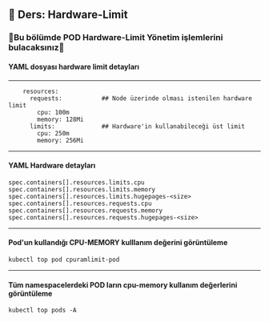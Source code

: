 ## 🧑 Ders: Hardware-Limit

### 📗Bu bölümde POD Hardware-Limit Yönetim işlemlerini bulacaksınız📗

#### YAML dosyası hardware limit detayları
***
```
    resources:
      requests:           ## Node üzerinde olması istenilen hardware limit
        cpu: 100m
        memory: 128Mi
      limits:             ## Hardware'in kullanabileceği üst limit
        cpu: 250m
        memory: 256Mi
```
***
#### YAML Hardware detayları
```
spec.containers[].resources.limits.cpu
spec.containers[].resources.limits.memory
spec.containers[].resources.limits.hugepages-<size>
spec.containers[].resources.requests.cpu
spec.containers[].resources.requests.memory
spec.containers[].resources.requests.hugepages-<size>
```
***
#### Pod'un kullandığı CPU-MEMORY kulllanım değerini görüntüleme
```
kubectl top pod cpuramlimit-pod 
```
***
#### Tüm namespacelerdeki POD ların cpu-memory kullanım değerlerini görüntüleme
```
kubectl top pods -A
```

